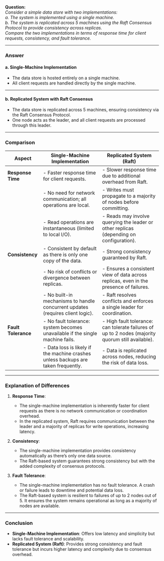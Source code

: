 
**Question:**  
*Consider a simple data store with two implementations:  
a. The system is implemented using a single machine.  
b. The system is replicated across 5 machines using the Raft Consensus Protocol to provide consistency across replicas.  
Compare the two implementations in terms of response time for client requests, consistency, and fault tolerance.*

---

### **Answer**

#### a. **Single-Machine Implementation**
- The data store is hosted entirely on a single machine.
- All client requests are handled directly by the single machine.

---

#### b. **Replicated System with Raft Consensus**
- The data store is replicated across 5 machines, ensuring consistency via the Raft Consensus Protocol.
- One node acts as the leader, and all client requests are processed through this leader.

---

### **Comparison**

| **Aspect**          | **Single-Machine Implementation**                         | **Replicated System (Raft)**                              |
|---------------------|----------------------------------------------------------|----------------------------------------------------------|
| **Response Time**    | - Faster response time for client requests.               | - Slower response time due to additional overhead from Raft. |
|                      | - No need for network communication; all operations are local. | - Writes must propagate to a majority of nodes before committing. |
|                      | - Read operations are instantaneous (limited to local I/O). | - Reads may involve querying the leader or other replicas (depending on configuration). |
| **Consistency**      | - Consistent by default as there is only one copy of the data. | - Strong consistency guaranteed by Raft. |
|                      | - No risk of conflicts or divergence between replicas.    | - Ensures a consistent view of data across replicas, even in the presence of failures. |
|                      | - No built-in mechanisms to handle concurrent updates (requires client logic). | - Raft resolves conflicts and enforces a single leader for coordination. |
| **Fault Tolerance**  | - No fault tolerance: system becomes unavailable if the single machine fails. | - High fault tolerance: can tolerate failures of up to 2 nodes (majority quorum still available). |
|                      | - Data loss is likely if the machine crashes unless backups are taken frequently. | - Data is replicated across nodes, reducing the risk of data loss. |

---

### **Explanation of Differences**

1. **Response Time**:
   - The single-machine implementation is inherently faster for client requests as there is no network communication or coordination overhead.
   - In the replicated system, Raft requires communication between the leader and a majority of replicas for write operations, increasing latency.

2. **Consistency**:
   - The single-machine implementation provides consistency automatically as there’s only one data source.
   - The Raft-based system guarantees strong consistency but with the added complexity of consensus protocols.

3. **Fault Tolerance**:
   - The single-machine implementation has no fault tolerance. A crash or failure leads to downtime and potential data loss.
   - The Raft-based system is resilient to failures of up to 2 nodes out of 5. It ensures the system remains operational as long as a majority of nodes are available.

---

### **Conclusion**
- **Single-Machine Implementation**: Offers low latency and simplicity but lacks fault tolerance and scalability.
- **Replicated System (Raft)**: Provides strong consistency and fault tolerance but incurs higher latency and complexity due to consensus overhead.
